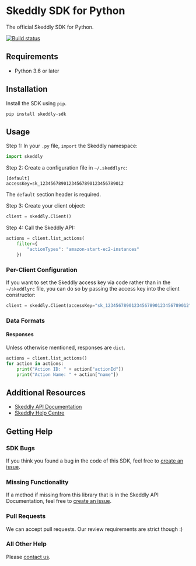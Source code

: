 # Skeddly SDK for Python

The official Skeddly SDK for Python.

[![Build status](https://ci.appveyor.com/api/projects/status/d7a4cmmx415u932o?svg=true)](https://ci.appveyor.com/project/eleven41/skeddly-sdk-python)

## Requirements

* Python 3.6 or later

## Installation

Install the SDK using `pip`.

```
pip install skeddly-sdk
```

## Usage

Step 1: In your `.py` file, `import` the Skeddly namespace:

```python
import skeddly
```

Step 2: Create a configuration file in `~/.skeddlyrc`:

```
[default]
accessKey=sk_12345678901234567890123456789012
```

The `default` section header is required.

Step 3: Create your client object:

```python
client = skeddly.Client()
```

Step 4: Call the Skeddly API:

```python
actions = client.list_actions(
    filter={
        "actionTypes": "amazon-start-ec2-instances"
    })
```

### Per-Client Configuration

If you want to set the Skeddly access key via code rather than in the `~/skeddlyrc` file, you can do so by passing the access key into the client constructor:

```python
client = skeddly.Client(accessKey="sk_12345678901234567890123456789012")
```

### Data Formats

#### Responses

Unless otherwise mentioned, responses are `dict`.

```python
actions = client.list_actions()
for action in actions:
    print("Action ID: " + action["actionId"])
    print("Action Name: " + action["name"])
```

## Additional Resources

* [Skeddly API Documentation](https://docs.skeddly.com/)
* [Skeddly Help Centre](http://help.skeddly.com/)

## Getting Help

### SDK Bugs

If you think you found a bug in the code of this SDK, feel free to [create an issue](https://github.com/eleven41/skeddly-sdk-python/issues/new).

### Missing Functionality

If a method if missing from this library that is in the Skeddly API Documentation, feel free to [create an issue](https://github.com/eleven41/skeddly-sdk-python/issues/new).

### Pull Requests

We can accept pull requests. Our review requirements are strict though :)

### All Other Help

Please [contact us](https://www.skeddly.com/contact-us/).